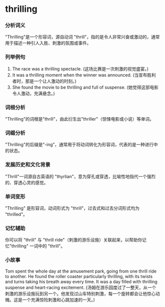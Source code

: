 # thrilling

### 分析词义

  

"Thrilling"是一个形容词，源自动词 "thrill"，指的是令人非常兴奋或激动的，通常用于描述一种引人入胜、刺激的氛围或事件。

  

### 列举例句

  

1.  The race was a thrilling spectacle. (这场比赛是一次刺激的视觉盛宴。)
2.  It was a thrilling moment when the winner was announced. (当宣布胜利者时，那是一个让人激动的时刻。)
3.  She found the movie to be thrilling and full of suspense. (她觉得这部电影令人激动，充满悬念。)

  

### 词根分析

  

"Thrilling"的词根是"thrill"，由此衍生出"thriller"（惊悚电影或小说）等单词。

  

### 词缀分析

  

"Thrilling"的后缀是“-ing”，通常用于将动词转化为形容词，代表的是一种进行中的状态。

  

### 发展历史和文化背景

  

"Thrill"一词源自古英语的 "thyrlian"，意为穿孔或穿透，比喻性地指代一个强烈的、穿透心灵的感觉。

  

### 单词变形

  

"Thrilling" 是形容词，动词形式为 "thrill"，过去式和过去分词形式均为 "thrilled"。

  

### 记忆辅助

  

你可以将 "thrill" 与 "thrill ride"（刺激的游乐设施）关联起来，以帮助你记忆"thrilling" 一词中的 "thrill"。

  

### 小故事

  

Tom spent the whole day at the amusement park, going from one thrill ride to another. He found the roller coaster particularly thrilling, with its twists and turns taking his breath away every time. It was a day filled with thrilling suspense and heart-racing excitement. (汤姆在游乐园度过了一整天，从一个刺激的游乐设施玩到另一个。他发现过山车特别刺激，每一个旋转都会让他惊心动魄。这是一个充满惊险刺激和心跳加速的一天。)
